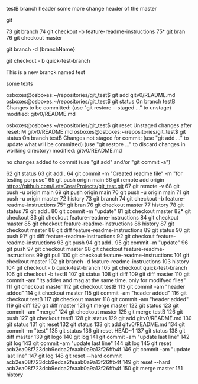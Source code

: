 testB branch header some more change
header of the master



git 

   73  git branch
   74  git checkout -b feature-readme-instructions
   75* git bran
   76  git checkout master

<!-- to delete the branch -->
   git branch -d {branchName} 

<!-- to create a branch -->
   git checkout - b  quick-test-branch

This is a new branck named test

some texts


osboxes@osboxes:~/repositories/git_test$ git add gitv0/README.md 
osboxes@osboxes:~/repositories/git_test$ git status
On branch testB
Changes to be committed:
  (use "git restore --staged <file>..." to unstage)
        modified:   gitv0/README.md

osboxes@osboxes:~/repositories/git_test$ git reset
Unstaged changes after reset:
M       gitv0/README.md
osboxes@osboxes:~/repositories/git_test$ git status
On branch testB
Changes not staged for commit:
  (use "git add <file>..." to update what will be committed)
  (use "git restore <file>..." to discard changes in working directory)
        modified:   gitv0/README.md

no changes added to commit (use "git add" and/or "git commit -a")

  62  git status
   63  git add .
   64  git commit -m "Created readme file" -m "for testing porpuse"
   65  git push origin main
   66  git remote add origin https://github.com/LetsCreatProjects/git_test.git
   67  git remote -v
   68  git push -u origin main
   69  git push origin main
   70  git push -u origin main
   71  git push -u origin master
   72  history
   73  git branch
   74  git checkout -b feature-readme-instructions
   75* git bran
   76  git checkout master
   77  history
   78  git status
   79  git add .
   80  git commit -m "update"
   81  git checkout master
   82* git checkout 
   83  git checkout feature-readme-instructions 
   84  git checkout master
   85  git checkout feature-readme-instructions 
   86  history 
   87  git checkout master
   88  git diff feature-readme-instructions 
   89  git status
   90  git push
   91* git diff feature-readme-instructions
   92  git checkout feature-readme-instructions 
   93  git push
   94  git add .
   95  git commit -m "update"
   96  git push
   97  git checkout master
   98  git checkout feature-readme-instructions 
   99  git pull
  100  git checkout feature-readme-instructions 
  101  git checkout master
  102  git branch -d feature-readme-instructions 
  103  history
  104  git checkout - b  quick-test-branch
  105  git checkout quick-test-branch
  106  git checkout -b testB
  107  git status
  108  git diff
  109  git diff master
  110  git commit -am "its addes and msg at the same time. only for modifyed files"
  111  git checkout master
  112  git checkout testB 
  113  git commit -am "header added"
  114  git checkout master 
  115  git commit -am "header added"
  116  git checkout testB
  117  git checkout master 
  118  git commit -am "header added"
  119  git diff
  120  git diff master
  121  git merge master
  122  git status
  123  git commit -am "merge"
  124  git checkout master 
  125  git merge testB
  126  git push
  127  git checkout testB 
  128  git status
  129  git add gitv0/README.md 
  130  git status
  131  git reset
  132  git status
  133  git add gitv0/README.md 
  134  git commit -m "test"
  135  git status
  136  git reset HEAD~1
  137  git status
  138  git diff master
  139  git logo
  140  git log
  141  git commit -am "update last line"
  142  git log
  143  git commit -am "update last line"
  144  git log
  145  git reset acb2ea08f723dcb9edca2feaab0a9a13f26ffb4f
  146  git commit -am "update last line"
  147  git log
  148  git  reset --hard commit acb2ea08f723dcb9edca2feaab0a9a13f26ffb4f
  149  git  reset --hard acb2ea08f723dcb9edca2feaab0a9a13f26ffb4f
  150  git merge master
  151  history
